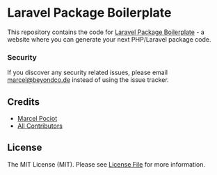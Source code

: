 # Laravel Package Boilerplate

This repository contains the code for [Laravel Package Boilerplate](https://www.laravelpackageboilerplate.com) - a website where you can generate your next PHP/Laravel package code.

### Security

If you discover any security related issues, please email marcel@beyondco.de instead of using the issue tracker.

## Credits

- [Marcel Pociot](https://github.com/mpociot)
- [All Contributors](../../contributors)

## License

The MIT License (MIT). Please see [License File](LICENSE.md) for more information.